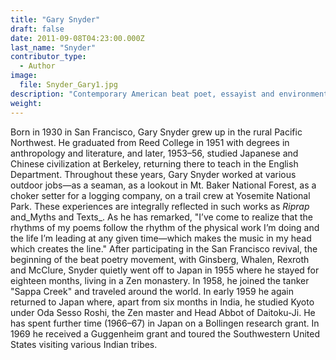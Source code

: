 ```yaml
---
title: "Gary Snyder"
draft: false
date: 2011-09-08T04:23:00.000Z
last_name: "Snyder"
contributor_type:
  - Author
image:
  file: Snyder_Gary1.jpg
description: "Contemporary American beat poet, essayist and environmental activist"
weight:
---
```


Born in 1930 in San Francisco, Gary Snyder grew up in the rural Pacific Northwest. He graduated from Reed College in 1951 with degrees in anthropology and literature, and later, 1953–56, studied Japanese and Chinese civilization at Berkeley, returning there to teach in the English Department. Throughout these years, Gary Snyder worked at various outdoor jobs—as a seaman, as a lookout in Mt. Baker National Forest, as a choker setter for a logging company, on a trail crew at Yosemite National Park. These experiences are integrally reflected in such works as _Riprap_ and_Myths and Texts_. As he has remarked, "I’ve come to realize that the rhythms of my poems follow the rhythm of the physical work I’m doing and the life I’m leading at any given time—which makes the music in my head which creates the line." After participating in the San Francisco revival, the beginning of the beat poetry movement, with Ginsberg, Whalen, Rexroth and McClure, Snyder quietly went off to Japan in 1955 where he stayed for eighteen months, living in a Zen monastery. In 1958, he joined the tanker "Sappa Creek" and traveled around the world. In early 1959 he again returned to Japan where, apart from six months in India, he studied Kyoto under Oda Sesso Roshi, the Zen master and Head Abbot of Daitoku-Ji. He has spent further time (1966–67) in Japan on a Bollingen research grant. In 1969 he received a Guggenheim grant and toured the Southwestern United States visiting various Indian tribes.

